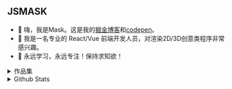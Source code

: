 ## JSMASK
- 🍔 嗨，我是Mask。这是我的[掘金博客](https://juejin.cn/user/1204720472953240/posts)和[codepen](https://codepen.io/jsmask)。
- 🍱 我是一名专业的 React/Vue 前端开发人员，对渲染2D/3D创意类程序非常感兴趣。
- 🍖 永远学习，永远专注！保持求知欲！

<details>
  <summary>作品集</summary>
  <a href="https://3d-gbc.netlify.app/">GAMEBOY游戏机</a>&nbsp;&nbsp;&nbsp;&nbsp;
  <a href="https://mask-3d-record.netlify.app/">8-bit唱片机</a>&nbsp;&nbsp;&nbsp;&nbsp;
  <a href="https://3d-chromaforge-workshop.netlify.app/">模型换肤</a>&nbsp;&nbsp;&nbsp;&nbsp;
  <a href="https://ornate-caramel-dd8319.netlify.app/#/src/views/pages/3d-fly-bird">FlyBird</a>&nbsp;&nbsp;&nbsp;&nbsp;
  <a href="https://ornate-caramel-dd8319.netlify.app/#/src/views/pages/3d-jinmu-reflection">东京喰种-金木研</a>&nbsp;&nbsp;&nbsp;&nbsp;
  <a href="https://ornate-caramel-dd8319.netlify.app/#/src/views/pages/3d-halloween">万圣节-乔巴</a>&nbsp;&nbsp;&nbsp;&nbsp;
  <a href="https://ornate-caramel-dd8319.netlify.app/#/src/views/pages/3d-art-exhibition">画展</a>&nbsp;&nbsp;&nbsp;&nbsp;
  <a href="https://sea-viewer.netlify.app/">谜之海岛</a>&nbsp;&nbsp;&nbsp;&nbsp;
  <a href="https://delicious-afternoon.netlify.app/">美好时刻</a>&nbsp;&nbsp;&nbsp;&nbsp;
  <a href="https://ornate-caramel-dd8319.netlify.app/#/src/views/pages/3d-holographic-robot">全息高达</a>&nbsp;&nbsp;&nbsp;&nbsp;
  <a href="https://ornate-caramel-dd8319.netlify.app/#/src/views/pages/3d-train">积木火车</a>&nbsp;&nbsp;&nbsp;&nbsp;
  <a href="https://fps-base-game.netlify.app">FPS游戏</a>&nbsp;&nbsp;&nbsp;&nbsp;
  <a href="https://jsmask.github.io/jump-game/index.html">跳一跳</a>&nbsp;&nbsp;&nbsp;&nbsp;
  <a href="https://2d-duck-hunt.netlify.app/">猎鸭游戏</a>&nbsp;&nbsp;&nbsp;&nbsp;
  <a href="https://shilipo-game.netlify.app/">十里坡剑神</a>&nbsp;&nbsp;&nbsp;&nbsp;
  <a href="https://codepen.io/jsmask/full/xxVaOMy">纸片鱼</a>&nbsp;&nbsp;&nbsp;&nbsp;
  <a href="https://jsmask.github.io/gold-miner/">淘金矿工</a>&nbsp;&nbsp;&nbsp;&nbsp;
  <a href="https://jsmask.github.io/show/02/index.html">此间的江湖Mobile</a>&nbsp;&nbsp;&nbsp;&nbsp;
</details>

<details>
  <summary>Github Stats</summary>
  <p align="center"><img src="https://github-readme-stats.vercel.app/api?username=jsmask&show_icons=true&title_color=75564B&icon_color=75564B&text_color=75564B&bg_color=FFC221" alt="stats" /></p>
</details>


